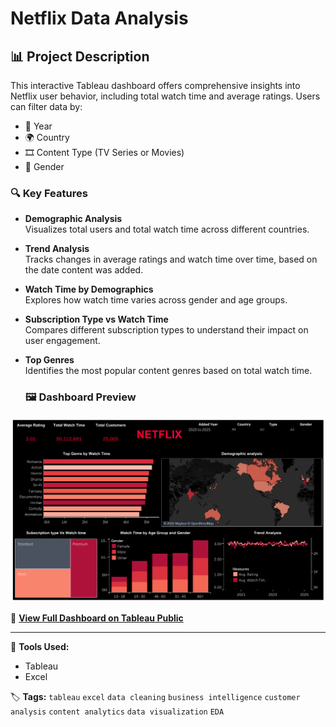 # Netflix Data Analysis

## 📊 Project Description

This interactive Tableau dashboard offers comprehensive insights into Netflix user behavior, including total watch time and average ratings. Users can filter data by:

- 📅 Year  
- 🌍 Country  
- 🎞️ Content Type (TV Series or Movies)  
- 👤 Gender

### 🔍 Key Features

- **Demographic Analysis**  
  Visualizes total users and total watch time across different countries.

- **Trend Analysis**  
  Tracks changes in average ratings and watch time over time, based on the date content was added.

- **Watch Time by Demographics**  
  Explores how watch time varies across gender and age groups.

- **Subscription Type vs Watch Time**  
  Compares different subscription types to understand their impact on user engagement.

- **Top Genres**  
  Identifies the most popular content genres based on total watch time.

  ### 🖼️ Dashboard Preview
![Netflix Dashboard Preview](./NETFLIX.png)

🔗 [**View Full Dashboard on Tableau Public**](https://public.tableau.com/views/NetflixDataAnalysis_17443562779550/NETFLIX?:language=en-GB&:sid=&:display_count=n&:origin=viz_share_link)

---

🎯 **Tools Used:**  
- Tableau  
- Excel

🏷️ **Tags:** `tableau` `excel` `data cleaning` `business intelligence` `customer analysis` `content analytics` `data visualization` `EDA`
